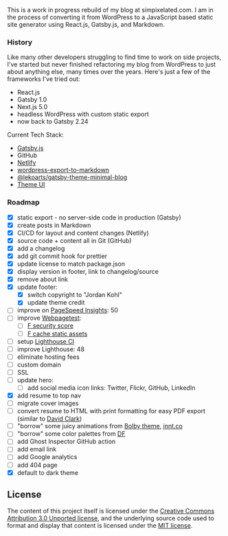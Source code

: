 This is a work in progress rebuild of my blog at simpixelated.com. I am in the process of converting it from WordPress to a JavaScript based static site generator using React.js, Gatsby.js, and Markdown.

### History

Like many other developers struggling to find time to work on side projects, I've started but never finished refactoring my blog from WordPress to just about anything else, many times over the years. Here's just a few of the frameworks I've tried out:

- React.js
- Gatsby 1.0
- Next.js 5.0
- headless WordPress with custom static export
- now back to Gatsby 2.24

Current Tech Stack:

- [Gatsby.js](https://www.gatsbyjs.com/docs/)
- GitHub
- [Netlify](https://docs.netlify.com/#get-started)
- [wordpress-export-to-markdown](https://github.com/lonekorean/wordpress-export-to-markdown)
- [@lekoarts/gatsby-theme-minimal-blog](https://github.com/LekoArts/gatsby-themes/tree/master/themes/gatsby-theme-minimal-blog)
- [Theme UI](https://theme-ui.com/home)

### Roadmap

- [x] static export - no server-side code in production (Gatsby)
- [x] create posts in Markdown
- [x] CI/CD for layout and content changes (Netlify)
- [x] source code + content all in Git (GitHub)
- [x] add a changelog
- [x] add git commit hook for prettier
- [x] update license to match package.json
- [x] display version in footer, link to changelog/source
- [x] remove about link
- [x] update footer:
  - [x] switch copyright to "Jordan Kohl"
  - [x] update theme credit
- [ ] improve on [PageSpeed Insights](https://developers.google.com/speed/pagespeed/insights/?url=https%3A%2F%2Fsimpixelated.com): 50
- [ ] improve [Webpagetest](https://webpagetest.org/result/200813_Z5_44a758e1f23a43624841b0d687f06c09/):
  - [ ] [F security score](https://snyk.io/test/website-scanner/?test=200813_Z5_44a758e1f23a43624841b0d687f06c09&utm_medium=referral&utm_source=webpagetest&utm_campaign=website-scanner)
  - [ ] [F cache static assets](https://webpagetest.org/performance_optimization.php?test=200813_Z5_44a758e1f23a43624841b0d687f06c09&run=1#cache_static_content)
- [ ] setup [Lighthouse CI](https://github.com/GoogleChrome/lighthouse-ci/blob/master/docs/getting-started.md)
- [ ] improve Lighthouse: 48
- [ ] eliminate hosting fees
- [ ] custom domain
- [ ] SSL
- [ ] update hero:
  - [ ] add social media icon links: Twitter, Flickr, GitHub, LinkedIn
- [x] add resume to top nav
- [ ] migrate cover images
- [ ] convert resume to HTML with print formatting for easy PDF export (similar to [David Clark](http://davidtheclark.github.io/resume/))
- [ ] "borrow" some juicy animations from [Bolby theme](https://pxltheme.com/html/bolby/demo/index-3-dark.html), [jnnt.co](http://jntt.co/about.html)
- [ ] "borrow" some color palettes from [DF](http://danielfiller.com/blog/visceral-contextual-transitions/)
- [ ] add Ghost Inspector GitHub action
- [ ] add email link
- [ ] add Google analytics
- [ ] add 404 page
- [x] default to dark theme

## License

The content of this project itself is licensed under the [Creative Commons Attribution 3.0 Unported license](https://creativecommons.org/licenses/by/3.0/), and the underlying source code used to format and display that content is licensed under the [MIT license](LICENSE.md).
